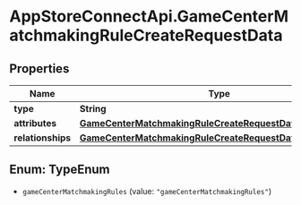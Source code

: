 # AppStoreConnectApi.GameCenterMatchmakingRuleCreateRequestData

## Properties

Name | Type | Description | Notes
------------ | ------------- | ------------- | -------------
**type** | **String** |  | 
**attributes** | [**GameCenterMatchmakingRuleCreateRequestDataAttributes**](GameCenterMatchmakingRuleCreateRequestDataAttributes.md) |  | 
**relationships** | [**GameCenterMatchmakingRuleCreateRequestDataRelationships**](GameCenterMatchmakingRuleCreateRequestDataRelationships.md) |  | 



## Enum: TypeEnum


* `gameCenterMatchmakingRules` (value: `"gameCenterMatchmakingRules"`)




